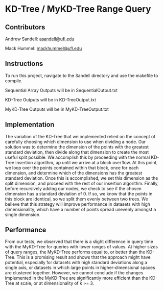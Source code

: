 # KD-Tree / MyKD-Tree Range Query
## Contributors
Andrew Sandell: asandell@ufl.edu

Mack Hummel: mackhummel@ufl.edu

## Instructions
To run this project, navigate to the Sandell directory and use the makefile to compile.


Sequential Array Outputs will be in SequentialOutput.txt

KD-Tree Outputs will be in KD-TreeOutput.txt

MyKD-Tree Outputs will be in MyKD-TreeOutput.txt 

## Implementation
The variation of the KD-Tree that we implemented relied on the concept of carefully choosing which dimension to use when dividing a node. Our solution was to determine the dimension of the points with the greatest standard deviation, then divide along that dimension to create the most useful split possible. We accomplish this by proceeding with the normal KD-Tree insertion algorithm, up until we arrive at a block overflow. At this point, we loop over the points contained within that block, once for each dimension, and determine which of the dimensions has the greatest standard deviation. Once this is accomplished, we set this dimension as the split dimension, and proceed with the rest of our insertion algorithm. Finally, before recursively adding our nodes, we check to see if the chosen dimension has a standard deviation of 0. If so, we know that the points in this block are identical, so we split them evenly between two trees. We believe that this strategy will improve performance in datasets with high dimensionality, which have a number of points spread unevenly amongst a single dimension.

## Performance
From our tests, we observed that there is a slight difference in query time with the MyKD-Tree for queries with lower ranges of values. At higher sizes of query ranges, the MyKD-Tree performs equal to, or better than the KD-Tree. This is a promising result and shows that the approach might have potential, especially for datasets with high standard deviations along a single axis, or datasets in which large points in higher-dimensional spaces are clustered together. However, we cannot conclude if the changes implemented in the MyKD-Tree are significantly more efficient than the KD-Tree at scale, or at dimensionality of k >= 3. 

